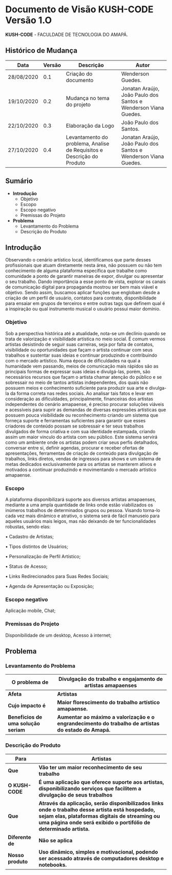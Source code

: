 # Documento de Visão KUSH-CODE  Versão 1.O
**KUSH-CODE** - FACULDADE DE TECNOLOGIA DO AMAPÁ.

## Histórico de Mudança

Data | Versão | Descrição | Autor
------------ | -------------| -------------| -------------
28/08/2020 | 0.1 | Criação do documento | Wenderson Guedes.
19/10/2020 | 0.2 | Mudança no tema do projeto | Jonatan Araújo, João Paulo dos Santos e Wenderson Viana Guedes.
22/10/2020 | 0.3 | Elaboração da Logo | João Paulo dos Santos.
27/10/2020 | 0.4 | Levantamento do problema, Analise de Requisitos e Descrição do Produto | Jonatan Araújo, João Paulo dos Santos e Wenderson Viana Guedes.

## Sumário
* **Introdução**
  * Objetivo
  * Escopo
  * Escopo negativo
  * Premissas do Projeto
* **Problema**
  * Levantamento do Problema
  * Descrição do Produto
  
## Introdução	
Observando o cenário artístico local, identificamos que parte desses profissionais que atuam diretamente nesta área, não possuem ou não tem conhecimento de alguma plataforma específica que trabalhe como comunidade a ponto de garantir maneiras de expor, divulgar ou apresentar o seu trabalho. Dando importância a esse ponto de vista, explorar os canais de comunicação digital para propaganda mostrou ser bem mais viável e objetivo. 
Sendo assim, buscamos aplicar funções que englobam desde a criação de um perfil de usuário, contatos para contrato, disponibilidade para ensaiar em grupos de terceiros e entre outras tags que definem qual é a inspiração ou qual instrumento musical o usuário possui maior domínio.

### Objetivo
Sob a perspectiva histórica até a atualidade, nota-se um declínio quando se trata de valorização e visibilidade artística no meio social. É comum vermos artistas desistindo de seguir suas carreiras, seja por falta de contatos, visibilidade ou oportunidades que façam o artista continuar com seus trabalhos e sustentar suas ideias e continuar produzindo e contribuindo com o mercado artístico. Numa época de dificuldades na qual a humanidade vem passando, meios de comunicação mais rápidos são as principais formas de expressar suas ideias e divulgá-las, porém, são necessários recursos que façam o artista chamar atenção do público e se sobressair no meio de tantos artistas independentes, dos quais não possuem meios e conhecimento suficiente para produzir sua arte e divulga-la da forma correta nas redes sociais.
Ao analisar tais fatos e levar em consideração as dificuldades, principalmente, financeiras dos artistas independentes do cenário amapaense, é preciso procurar soluções viáveis e acessíveis para suprir as demandas de diversas expressões artísticas que possuem pouca visibilidade ou reconhecimento criando um sistema que forneça suporte e ferramentas suficientes para garantir que esses criadores de conteúdo possam se sobressair e ter seus trabalhos divulgados de forma criativa e com sua identidade estampada, criando assim um maior vinculo do artista com seu público.
Este sistema servirá como um ambiente onde os artistas podem criar seus perfis detalhados, conversar entre si, definir agendas, procurar e receber ofertas de apresentações, ferramentas de criação de conteúdo para divulgação de trabalhos, links diretos, vendas de ingressos para shows e um sistema de metas dedicados exclusivamente para os artistas se manterem ativos e motivados a continuar produzindo e movimentando o mercado artístico amapaense.

### Escopo
A plataforma disponibilizará suporte aos diversos artistas amapaenses, mediante a uma ampla quantidade de links onde estão viabilizados os inúmeros trabalhos de determinados grupos ou pessoa. Visando torna-lo cada vez mais dinâmico e atrativo, o sistema será de fácil manuseio para aqueles usuários mais leigos, mas não deixando de ter funcionalidades robustas, sendo elas:

•	Cadastro de Artistas;

•	Tipos distintos de Usuários;

•	Personalização de Perfil Artístico;

•	Status de Acesso;

•	Links Redirecionados para Suas Redes Sociais;

•	Agenda de Apresentação ou Exposição;

### Escopo negativo
Aplicação mobile, Chat;

### Premissas do Projeto
Disponibilidade de um desktop, Acesso à internet;

## Problema
### Levantamento do Problema

**O problema de** | **Divulgação do trabalho e engajamento de artistas amapaenses**
------------- | ---------------
**Afeta** | **Artistas**
**Cujo impacto é** | **Maior florescimento do trabalho artístico amapaense.**
**Benefícios de uma solução seriam** | **Aumentar ao máximo a valorização e o engrandecimento do trabalho de artistas do estado do Amapá.**

### Descrição do Produto

**Para** | **Artistas**
------------- | ---------------
**Que** | **Vão ter um maior reconhecimento de seu trabalho**
**O KUSH-CODE** | **É uma aplicação que oferece suporte aos artistas, disponibilizando serviços que facilitem a divulgação de seus trabalhos**
**Que** | **Através da aplicação, serão disponibilizados links onde o trabalho desse artista está hospedado, sejam elas, plataformas digitais de streaming ou uma página onde será exibido o portifólio de determinado artista.**
**Diferente de** | **Não se aplica**
**Nosso produto** | **Uso dinâmico, simples e motivacional, podendo ser acessado através de computadores desktop e notebooks.**

